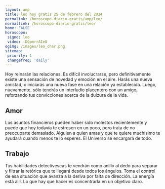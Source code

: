 ```yaml
---
layout: amp
title: leo hoy gratis 25 de febrero del 2024 
permalink: /horoscopo-diario-gratis/amp/leo/
normallink: /horoscopo-diario-gratis/leo/
home: FALSE
horoscopo:
 signo: leo
 video: -DQpmrrAIeU
ogimg: /images/leo_char.png
sitemap:
 priority: 1
 changefreq: 'daily'
---
```



Hoy reinarán las relaciones. Es difícil involucrarse, pero definitivamente existe una sensación de novedad y emoción en el aire. Harás una nueva amistad, o iniciarás una nueva fase en una relación ya establecida. Luego, nuevamente, sólo tendrás un interludio placentero con un amigo, reforzando tus convicciones acerca de la dulzura de la vida.

## Amor

Los asuntos financieros pueden haber sido molestos recientemente y puede que hoy todavía te estresen en un poco, pero trata de no preocuparte demasiado. Alguien a quien amas y que te quiere muchísimo te ayudará cuando menos te lo esperes. El Universo se encargará de todo.

## Trabajo

Tus habilidades detectivescas te vendrán como anillo al dedo para separar y filtrar la retórica que te llegará desde todos los ángulos. Toma el control de esa situación que avanza a la deriva por falta de dirección. La energía está allí. Lo que hay que hacer es concentrarla en un objetivo claro.